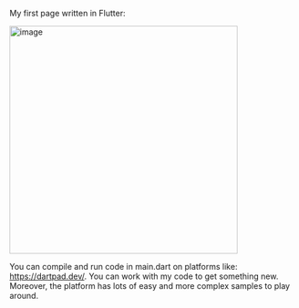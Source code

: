 My first page written in Flutter:

<img width="400" alt="image" src="https://github.com/Atashka0/FlutterDemo/assets/90199978/c9f6b185-996e-4921-b367-6b6a0252352a">

You can compile and run code in main.dart on platforms like: https://dartpad.dev/. You can work with my code to get something new. Moreover, the platform has lots of easy and more complex samples to play around.
